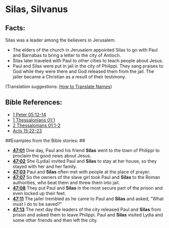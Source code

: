 # Silas, Silvanus #

## Facts: ##

Silas was a leader among the believers in Jerusalem.

 * The elders of the church in Jerusalem appointed Silas to go with Paul and Barnabas to bring a letter to the city of Antioch.
 * Silas later traveled with Paul to other cities to teach people about Jesus.
 * Paul and Silas were put in jail in the city of Philippi. They sang praises to God while they were there and God released them from the jail. The jailer became a Christian as a result of their testimony.

(Translation suggestions: [How to Translate Names](en/ta-vol1/translate/man/translate-names))



## Bible References: ##

* [1 Peter 05:12-14](en/tn/1pe/help/05/12)
* [1 Thessalonians 01:1](en/tn/1th/help/01/01)
* [2 Thessalonians 01:1-2](en/tn/2th/help/01/01)
* [Acts 15:22-23](en/tn/act/help/15/22)

##Examples from the Bible stories: ##

 * __[47:01](en/tn/obs/help/47/01)__ One day, Paul and his friend __Silas__ went to the town of Philippi to proclaim the good news about Jesus. 
 * __[47:02](en/tn/obs/help/47/02)__ She (Lydia) invited Paul and __Silas__ to stay at her house, so they stayed with her and her family.
 * __[47:03](en/tn/obs/help/47/03)__ Paul and __Silas__ often met with people at the place of prayer. 
 * __[47:07](en/tn/obs/help/47/07)__ So the owners of the slave girl took Paul and __Silas__ to the Roman authorities, who beat them  and threw them into jail.
 * __[47:08](en/tn/obs/help/47/08)__ They put Paul and __Silas__ in the most secure part of the prison and even locked up their feet. 
 * __[47:11](en/tn/obs/help/47/11)__ The jailer trembled as he came to Paul and __Silas__ and asked, "What must I do to be saved?" 
 * __[47:13](en/tn/obs/help/47/13)__ The next day the leaders of the city released Paul and __Silas__ from prison and asked them to leave Philippi. Paul and __Silas__ visited Lydia and some other friends and then left the city.